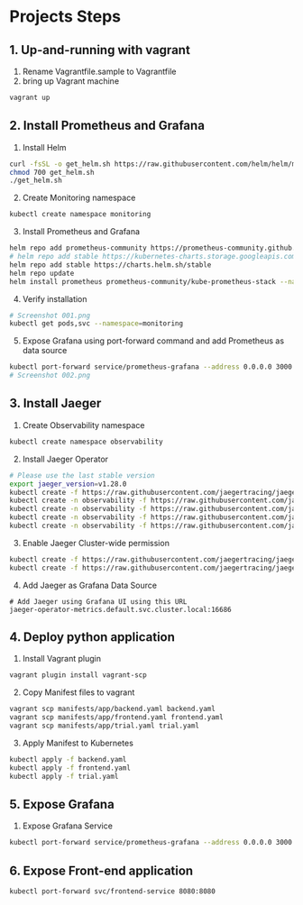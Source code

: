# Projects Steps

## 1. Up-and-running with vagrant
1. Rename Vagrantfile.sample to Vagrantfile
2. bring up Vagrant machine
```bash
vagrant up
```




## 2. Install Prometheus and Grafana
1. Install Helm 
```bash
curl -fsSL -o get_helm.sh https://raw.githubusercontent.com/helm/helm/main/scripts/get-helm-3
chmod 700 get_helm.sh
./get_helm.sh
```
2. Create Monitoring namespace
```bash
kubectl create namespace monitoring
```
3. Install Prometheus and Grafana
```bash
helm repo add prometheus-community https://prometheus-community.github.io/helm-charts
# helm repo add stable https://kubernetes-charts.storage.googleapis.com # this is deprecated
helm repo add stable https://charts.helm.sh/stable
helm repo update
helm install prometheus prometheus-community/kube-prometheus-stack --namespace monitoring --kubeconfig /etc/rancher/k3s/k3s.yaml
```
4. Verify installation
```bash
# Screenshot 001.png
kubectl get pods,svc --namespace=monitoring
```
5. Expose Grafana using port-forward command and add Prometheus as data source
```bash
kubectl port-forward service/prometheus-grafana --address 0.0.0.0 3000:80 -n monitoring
# Screenshot 002.png
```

## 3. Install Jaeger
1. Create Observability namespace
```bash
kubectl create namespace observability
```
2. Install Jaeger Operator
```bash
# Please use the last stable version
export jaeger_version=v1.28.0 
kubectl create -f https://raw.githubusercontent.com/jaegertracing/jaeger-operator/${jaeger_version}/deploy/crds/jaegertracing.io_jaegers_crd.yaml
kubectl create -n observability -f https://raw.githubusercontent.com/jaegertracing/jaeger-operator/${jaeger_version}/deploy/service_account.yaml
kubectl create -n observability -f https://raw.githubusercontent.com/jaegertracing/jaeger-operator/${jaeger_version}/deploy/role.yaml
kubectl create -n observability -f https://raw.githubusercontent.com/jaegertracing/jaeger-operator/${jaeger_version}/deploy/role_binding.yaml
kubectl create -n observability -f https://raw.githubusercontent.com/jaegertracing/jaeger-operator/${jaeger_version}/deploy/operator.yaml
```
3. Enable Jaeger Cluster-wide permission
```bash
kubectl create -f https://raw.githubusercontent.com/jaegertracing/jaeger-operator/${jaeger_version}/deploy/cluster_role.yaml
kubectl create -f https://raw.githubusercontent.com/jaegertracing/jaeger-operator/${jaeger_version}/deploy/cluster_role_binding.yaml

```
4. Add Jaeger as Grafana Data Source
```
# Add Jaeger using Grafana UI using this URL
jaeger-operator-metrics.default.svc.cluster.local:16686
```

## 4. Deploy python application
1. Install Vagrant plugin
```bash
vagrant plugin install vagrant-scp
```
2. Copy Manifest files to vagrant
```bash
vagrant scp manifests/app/backend.yaml backend.yaml
vagrant scp manifests/app/frontend.yaml frontend.yaml
vagrant scp manifests/app/trial.yaml trial.yaml
```
3. Apply Manifest to Kubernetes 
```bash
kubectl apply -f backend.yaml
kubectl apply -f frontend.yaml
kubectl apply -f trial.yaml
```

## 5. Expose Grafana
1. Expose Grafana Service
```bash
kubectl port-forward service/prometheus-grafana --address 0.0.0.0 3000:80 -n monitoring
```

## 6. Expose Front-end application
```bash
kubectl port-forward svc/frontend-service 8080:8080
```